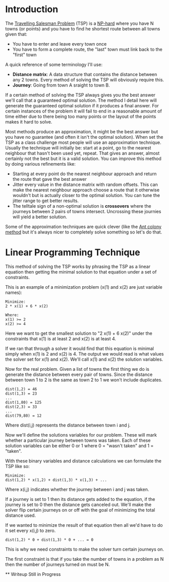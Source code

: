 # Introduction

The [Travelling Salesman Problem](http://en.wikipedia.org/wiki/Travelling_salesman_problem) (TSP) is a [NP-hard](http://www.quora.com/What-are-P-NP-NP-complete-and-NP-hard) where you have N towns (or points) and you have to find he shortest route between all towns given that:

*   You have to enter and leave every town once
*   You have to form a complete route, the "last" town must link back to the "first" town

A quick reference of some terminology I'll use:
*   **Distance matrix**: A data structure that contains the distance between any 2 towns. Every method of solving the TSP will obviously require this.
*   **Journey**: Going from town A sraight to town B.

If a certain method of solving the TSP always gives you the best answer we'll call that a guaranteed optimal solution. The method I detail here will generate the guaranteed optimal solution if it produces a final answer. For certain instances of the problem it will fail to end in a reasonable amount of time either due to there being too many points or the layout of the points makes it hard to solve.

Most methods produce an approximation, it might be the best answer but you have no guarantee (and often it isn't the optimal solution). When set the TSP as a class challenge most people will use an approximation technique. Usually the technique will initially be: start at a point, go to the nearest neighbour that hasn't been used yet, repeat. That gives an answer, almost certainly not the best but it is a valid solution. You can improve this method by doing various refinements like:

*   Starting at every point do the nearest neighbour approach and return the route that gave the best answer
*   Jitter every value in the distance matrix with random offsets. This can make the nearest neighbour approach choose a route that it otherwise wouldn't but is actually closer to the optimal solution. You can tune the jitter range to get better results.
*   The telltale sign of a non-optimal solution is **crossovers** where the journeys between 2 pairs of towns intersect. Uncrossing these journies will yield a better solution.

Some of the approximation techniques are quick clever (like the [Ant colony method](http://en.wikipedia.org/wiki/Travelling_salesman_problem#Ant_colony_optimization) but it's always nicer to completely solve something so let's do that.

# Linear Programming Technique

This method of solving the TSP works by phrasing the TSP as a linear equation then getting the minimal solution to that equation under a set of constraints.  

This is an example of a minimization problem (x(1) and x(2) are just variable names):  
    
    Minimize:
    2 * x(1) + 6 * x(2)
    
    Where:
    x(1) >= 2
    x(2) >= 4

Here we want to get the smallest solution to "2 x(1) + 6 x(2)" under the constraints that x(1) is at least 2 and x(2) is at least 4.  

If we ran that through a solver it would find that this equation is minimal simply when x(1) is 2 and x(2) is 4. The output we would read is what values the solver set for x(1) and x(2). We'll call x(1) and x(2) the solution variables.   

Now for the real problem. Given a list of towns the first thing we do is generate the distance between every pair of towns. Since the distance between town 1 to 2 is the same as town 2 to 1 we won't include duplicates.  

    dist(1,2) = 46
    dist(1,3) = 23
    ...
    dist(1,80) = 125
    dist(2,3) = 33
    ...
    dist(79,80) = 12

Where dist(i,j) represents the distance between town i and j.  

Now we'll define the solutions variables for our problem. These will mark whether a particular journey between towns was taken. Each of these solution variables can be either 0 or 1 where 0 = "wasn't taken" and 1 = "taken".

With these binary variables and distance calculations we can formulate the TSP like so:

    Minimize:
    dist(1,2) * x(1,2) + dist(1,3) * x(1,3) + ...

Where x(i,j) indicates whether the journey between i and j was taken.

If a journey is set to 1 then its distance gets added to the equation, if the journey is set to 0 then the distance gets canceled out. We'll make the solver flip certain journeys on or off with the goal of minimizing the total distance used.

If we wanted to minimize the result of that equation then all we'd have to do it set every x(i,j) to zero.

    dist(1,2) * 0 + dist(1,3) * 0 + ... = 0

This is why we need constraints to make the solver turn certain journeys on.

The first constraint is that if you take the number of towns in a problem as N then the number of journeys turned on must be N.


** Writeup Still in Progress
